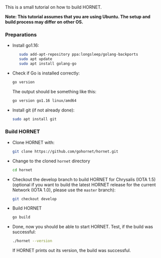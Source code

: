 This is a small tutorial on how to build HORNET.

**Note: This tutorial assumes that you are using Ubuntu. The setup and build process may differ on other OS.**

### Preparations

- Install go1.16:
  ```bash
     sudo add-apt-repository ppa:longsleep/golang-backports
     sudo apt update
     sudo apt install golang-go
  ```
- Check if Go is installed correctly:
  ```bash
  go version
  ```
  The output should be something like this:
  ```bash
  go version go1.16 linux/amd64
  ```
- Install git (if not already done):
  ```bash
  sudo apt install git
  ```

### Build HORNET

- Clone HORNET with:
  ```bash
  git clone https://github.com/gohornet/hornet.git
  ```
- Change to the cloned `hornet` directory
  ```bash
  cd hornet
  ```
- Checkout the develop branch to build HORNET for Chrysalis (IOTA 1.5) (optional if you want to build the latest HORNET release for the current Network (IOTA 1.0), please use the `master` branch):
  ```bash
  git checkout develop
  ```
- Build HORNET
  ```bash
  go build
  ```

- Done, now you should be able to start HORNET.
  Test, if the build was successful:
  ```bash
  ./hornet --version
  ```
  If HORNET prints out its version, the build was successful.
